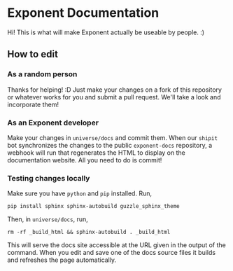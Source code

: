 # Exponent Documentation

Hi! This is what will make Exponent actually be useable by people. :)

## How to edit

### As a random person

Thanks for helping! :D Just make your changes on a fork of this repository or
whatever works for you and submit a pull request. We'll take a look and
incorporate them!

### As an Exponent developer

Make your changes in `universe/docs` and commit them. When our `shipit` bot
synchronizes the changes to the public `exponent-docs` repository, a webhook
will run that regenerates the HTML to display on the documentation website. All
you need to do is commit!

### Testing changes locally

Make sure you have `python` and `pip` installed. Run,

```pip install sphinx sphinx-autobuild guzzle_sphinx_theme```

Then, in `universe/docs`, run,

```rm -rf _build_html && sphinx-autobuild . _build_html```

This will serve the docs site accessible at the URL given in the output of the
command. When you edit and save one of the docs source files it builds and
refreshes the page automatically.
